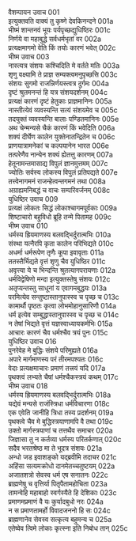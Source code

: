वैशम्पायन उवाच	001  
इत्युक्तवति वाक्यं तु कृष्णे देवकिनन्दने	001a  
भीष्मं शान्तनवं भूयः पर्यपृच्छद्युधिष्ठिरः	001c  
निर्णये वा महाबुद्धे सर्वधर्मभृतां वर	002a  
प्रत्यक्षमागमो वेति किं तयोः कारणं भवेत्	002c  
भीष्म उवाच	003  
नास्त्यत्र संशयः कश्चिदिति मे वर्तते मतिः	003a  
शृणु वक्ष्यामि ते प्राज्ञ सम्यक्त्वमनुपृच्छसि	003c  
संशयः सुगमो राजन्निर्णयस्त्वत्र दुर्गमः	004a  
दृष्टं श्रुतमनन्तं हि यत्र संशयदर्शनम्	004c  
प्रत्यक्षं कारणं दृष्टं हेतुकाः प्राज्ञमानिनः	005a  
नास्तीत्येवं व्यवस्यन्ति सत्यं संशयमेव च	005c  
तदयुक्तं व्यवस्यन्ति बालाः पण्डितमानिनः	005e  
अथ चेन्मन्यसे चैकं कारणं किं भवेदिति	006a  
शक्यं दीर्घेण कालेन युक्तेनातन्द्रितेन च	006c  
प्राणयात्रामनेकां च कल्पयानेन भारत	006e  
तत्परेणैव नान्येन शक्यं ह्येतत्तु कारणम्	007a  
हेतूनामन्तमासाद्य विपुलं ज्ञानमुत्तमम्	007c  
ज्योतिः सर्वस्य लोकस्य विपुलं प्रतिपद्यते	007e  
तत्त्वेनागमनं राजन्हेत्वन्तगमनं तथा	008a  
अग्राह्यमनिबद्धं च वाचः सम्परिवर्जनम्	008c  
युधिष्ठिर उवाच	009  
प्रत्यक्षं लोकतः सिद्धं लोकाश्चागमपूर्वकाः	009a  
शिष्टाचारो बहुविधो ब्रूहि तन्मे पितामह	009c  
भीष्म उवाच	010  
धर्मस्य ह्रियमाणस्य बलवद्भिर्दुरात्मभिः	010a  
संस्था यत्नैरपि कृता कालेन परिभिद्यते	010c  
अधर्मा धर्मरूपेण तृणैः कूपा इवावृताः	011a  
ततस्तैर्भिद्यते वृत्तं शृणु चैव युधिष्ठिर	011c  
अवृत्त्या ये च भिन्दन्ति श्रुतत्यागपरायणाः	012a  
धर्मविद्वेषिणो मन्दा इत्युक्तस्तेषु संशयः	012c  
अतृप्यन्तस्तु साधूनां य एवागमबुद्धयः	013a  
परमित्येव सन्तुष्टास्तानुपास्स्व च पृच्छ च	013c  
कामार्थौ पृष्ठतः कृत्वा लोभमोहानुसारिणौ	014a  
धर्म इत्येव सम्बुद्धास्तानुपास्स्व च पृच्छ च	014c  
न तेषां भिद्यते वृत्तं यज्ञस्वाध्यायकर्मभिः	015a  
आचारः कारणं चैव धर्मश्चैव त्रयं पुनः	015c  
युधिष्ठिर उवाच	016  
पुनरेवेह मे बुद्धिः संशये परिमुह्यते	016a  
अपारे मार्गमाणस्य परं तीरमपश्यतः	016c  
वेदाः प्रत्यक्षमाचारः प्रमाणं तत्त्रयं यदि	017a  
पृथक्त्वं लभ्यते चैषां धर्मश्चैकस्त्रयं कथम्	017c  
भीष्म उवाच	018  
धर्मस्य ह्रियमाणस्य बलवद्भिर्दुरात्मभिः	018a  
यद्येवं मन्यसे राजंस्त्रिधा धर्मविचारणा	018c  
एक एवेति जानीहि त्रिधा तस्य प्रदर्शनम्	019a  
पृथक्त्वे चैव मे बुद्धिस्त्रयाणामपि वै तथा	019c  
उक्तो मार्गस्त्रयाणां च तत्तथैव समाचर	020a  
जिज्ञासा तु न कर्तव्या धर्मस्य परितर्कणात्	020c  
सदैव भरतश्रेष्ठ मा ते भूदत्र संशयः	021a  
अन्धो जड इवाशङ्को यद्ब्रवीमि तदाचर	021c  
अहिंसा सत्यमक्रोधो दानमेतच्चतुष्टयम्	022a  
अजातशत्रो सेवस्व धर्म एष सनातनः	022c  
ब्राह्मणेषु च वृत्तिर्या पितृपैतामहोचिता	023a  
तामन्वेहि महाबाहो स्वर्गस्यैते हि देशिकाः	023c  
प्रमाणमप्रमाणं वै यः कुर्यादबुधो नरः	024a  
न स प्रमाणतामर्हो विवादजननो हि सः	024c  
ब्राह्मणानेव सेवस्व सत्कृत्य बहुमन्य च	025a  
एतेष्वेव त्विमे लोकाः कृत्स्ना इति निबोध तान्	025c  
